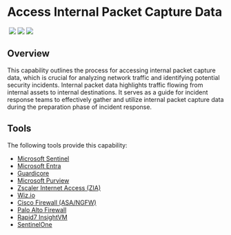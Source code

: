 # Access Internal Packet Capture Data
&nbsp;![](https://img.shields.io/badge/ID-C1109-blue)&nbsp;![](https://img.shields.io/badge/Phase-Preparation_%28P0001%29-blue)&nbsp;![](https://img.shields.io/badge/Category-Network-blue)
## Overview
This capability outlines the process for accessing internal packet capture data, which is crucial for analyzing network traffic and identifying potential security incidents.  Internal packet data highlights traffic flowing from internal assets to internal destinations. It serves as a guide for incident response teams to effectively gather and utilize internal packet capture data during the preparation phase of incident response.

## Tools
The following tools provide this capability:

- [Microsoft Sentinel](../tool/ms-sentinel/C1109.md)
- [Microsoft Entra](../tool/ms-entra/C1109.md)
- [Guardicore](../tool/guardicore/C1109.md)
- [Microsoft Purview](../tool/ms-purview/C1109.md)
- [Zscaler Internet Access (ZIA)](../tool/zscaler-zia/C1109.md)
- [Wiz.io](../tool/wiz/C1109.md)
- [Cisco Firewall (ASA/NGFW)](../tool/cisco-fw/C1109.md)
- [Palo Alto Firewall](../tool/palo-alto-fw/C1109.md)
- [Rapid7 InsightVM](../tool/rapid7-insightvm/C1109.md)
- [SentinelOne](../tool/sentinelone/C1109.md)